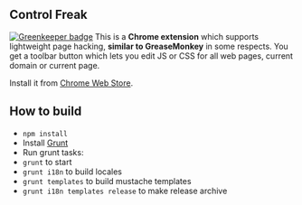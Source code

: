 ## Control Freak

[![Greenkeeper badge](https://badges.greenkeeper.io/1999/controlfreak.svg)](https://greenkeeper.io/)
This is a **Chrome extension** which supports lightweight page hacking, **similar to GreaseMonkey** in some respects.
You get a toolbar button which lets you edit JS or CSS for all web pages, current domain or current page.

Install it from [Chrome Web Store](https://chrome.google.com/webstore/detail/jgnchehlaggacipokckdlbdemfeohdhc).

## How to build
 * ```npm install```
 * Install [Grunt](http://gruntjs.com/)
 * Run grunt tasks:
  * ```grunt``` to start
  * ```grunt i18n``` to build locales
  * ```grunt templates``` to build mustache templates
  * ```grunt i18n templates release``` to make release archive
